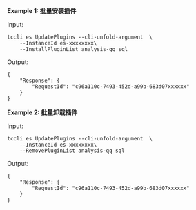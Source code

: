 **Example 1: 批量安装插件**



Input: 

```
tccli es UpdatePlugins --cli-unfold-argument  \
    --InstanceId es-xxxxxxxx\
    --InstallPluginList analysis-qq sql
```

Output: 
```
{
    "Response": {
        "RequestId": "c96a110c-7493-452d-a99b-683d07xxxxxx"
    }
}
```

**Example 2: 批量卸载插件**



Input: 

```
tccli es UpdatePlugins --cli-unfold-argument  \
    --InstanceId es-xxxxxxxx\
    --RemovePluginList analysis-qq sql
```

Output: 
```
{
    "Response": {
        "RequestId": "c96a110c-7493-452d-a99b-683d07xxxxxx"
    }
}
```

